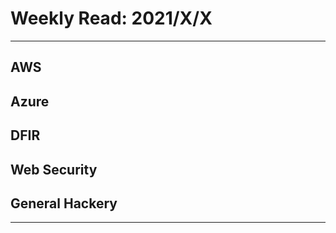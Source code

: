 # Weekly Read: 2021/X/X
----

## AWS



## Azure



## DFIR



## Web Security



## General Hackery





----
